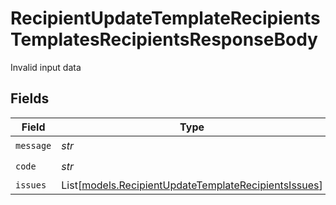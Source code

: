 # RecipientUpdateTemplateRecipientsTemplatesRecipientsResponseBody

Invalid input data


## Fields

| Field                                                                                                        | Type                                                                                                         | Required                                                                                                     | Description                                                                                                  |
| ------------------------------------------------------------------------------------------------------------ | ------------------------------------------------------------------------------------------------------------ | ------------------------------------------------------------------------------------------------------------ | ------------------------------------------------------------------------------------------------------------ |
| `message`                                                                                                    | *str*                                                                                                        | :heavy_check_mark:                                                                                           | N/A                                                                                                          |
| `code`                                                                                                       | *str*                                                                                                        | :heavy_check_mark:                                                                                           | N/A                                                                                                          |
| `issues`                                                                                                     | List[[models.RecipientUpdateTemplateRecipientsIssues](../models/recipientupdatetemplaterecipientsissues.md)] | :heavy_minus_sign:                                                                                           | N/A                                                                                                          |